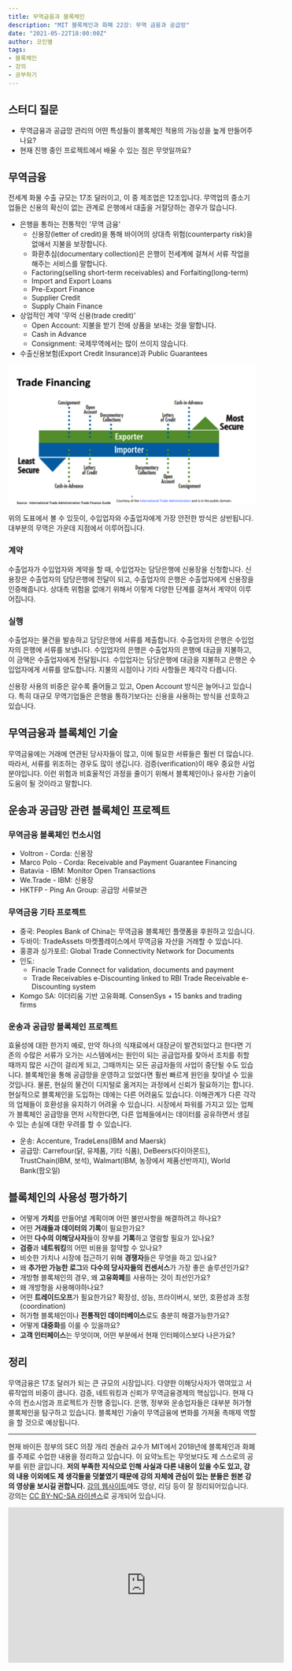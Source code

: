 ```yaml
---
title: 무역금융과 블록체인
description: "MIT 블록체인과 화폐 22강: 무역 금융과 공급망"
date: "2021-05-22T18:00:00Z"
author: 코인별
tags: 
- 블록체인
- 강의
- 공부하기
---
```


## 스터디 질문
- 무역금융과 공급망 관리의 어떤 특성들이 블록체인 적용의 가능성을 높게 만들어주나요?
- 현재 진행 중인 프로젝트에서 배울 수 있는 점은 무엇일까요?

## 무역금융
전세계 화물 수출 규모는 17조 달러이고, 이 중 제조업은 12조입니다. 무역업의 중소기업들은 신용의 확신이 없는 관계로 은행에서 대출을 거절당하는 경우가 많습니다.

- 은행을 통하는 전통적인 '무역 금융'
  - 신용장(letter of credit)을 통해 바이어의 상대측 위험(counterparty risk)을 없애서 지불을 보장합니다. 
  - 화환추심(documentary collection)은 은행이 전세계에 걸쳐서 서류 작업을 해주는 서비스를 말합니다.
  - Factoring(selling short-term receivables) and Forfaiting(long-term)
  - Import and Export Loans
  - Pre-Export Finance
  - Supplier Credit
  - Supply Chain Finance
- 상업적인 계약 '무억 신용(trade credit)'
  - Open Account: 지불을 받기 전에 상품을 보내는 것을 말합니다.
  - Cash in Advance
  - Consignment: 국제무역에서는 많이 쓰이지 않습니다.
- 수출신용보험(Export Credit Insurance)과 Public Guarantees

![Trade Financing](./trade-financing.png "Trade Financing")

위의 도표에서 볼 수 있듯이, 수입업자와 수출업자에게 가장 안전한 방식은 상반됩니다. 대부분의 무역은 가운데 지점에서 이루어집니다.

### 계약
수출업자가 수입업자와 계약을 할 때, 수입업자는 담당은행에 신용장을 신청합니다. 신용장은 수출업자의 담당은행에 전달이 되고, 수출업자의 은행은 수출업자에게 신용장을 인증해줍니다. 상대측 위험을 없애기 위해서 이렇게 다양한 단계를 걸쳐서 계약이 이루어집니다.

### 실행
수출업자는 물건을 발송하고 담당은행에 서류를 제출합니다. 수출업자의 은행은 수입업자의 은행에 서류를 보냅니다. 수입업자의 은행은 수출업자의 은행에 대금을 지불하고, 이 금액은 수출업자에게 전달됩니다. 수입업자는 담당은행에 대금을 지불하고 은행은 수입업자에게 서류를 양도합니다. 지불의 시점이나 기타 사항들은 제각각 다릅니다.

신용장 사용의 비중은 갈수록 줄어들고 있고, Open Account 방식은 늘어나고 있습니다. 특히 대규모 무역기업들은 은행을 통하기보다는 신용을 사용하는 방식을 선호하고 있습니다.

## 무역금융과 블록체인 기술
무역금융에는 거래에 연관된 당사자들이 많고, 이에 필요한 서류들은 훨씬 더 많습니다. 따라서, 서류를 위조하는 경우도 많이 생깁니다. 검증(verification)이 매우 중요한 사업분야입니다. 이런 위험과 비효울적인 과정을 줄이기 위해서 블록체인이나 유사한 기술이 도움이 될 것이라고 말합니다. 

## 운송과 공급망 관련 블록체인 프로젝트

### 무역금융 블록체인 컨소시엄
- Voltron - Corda: 신용장
- Marco Polo - Corda: Receivable and Payment Guarantee Financing
- Batavia - IBM: Monitor Open Transactions
- We.Trade - IBM: 신용장
- HKTFP - Ping An Group: 공급망 서류보관

### 무역금융 기타 프로젝트
- 중국: Peoples Bank of China는 무역금융 블록체인 플랫폼을 후원하고 있습니다.
- 두바이: TradeAssets 마켓플레이스에서 무역금융 자산을 거래할 수 있습니다.
- 홍콩과 싱가포르: Global Trade Connectivity Network for Documents
- 인도:
  - Finacle Trade Connect for validation, documents and payment
  - Trade Receivables e-Discounting linked to RBI Trade Receivable e-Discounting system
- Komgo SA: 이더리움 기반 고유화폐. ConsenSys + 15 banks and trading firms

### 운송과 공급망 블록체인 프로젝트
효율성에 대한 한가지 예로, 만약 하나의 식재료에서 대장균이 발견되었다고 한다면 기존의 수많은 서류가 오가는 시스템에서는 원인이 되는 공급업자를 찾아서 조치를 취할 때까지 많은 시간이 걸리게 되고, 그때까지는 모든 공급자들의 사업이 중단될 수도 있습니다. 블록체인을 통해 공급망을 운영하고 있었다면 훨씬 빠르게 원인을 찾아낼 수 있을 것입니다. 물론, 현실의 물건이 디지털로 옮겨지는 과정에서 신뢰가 필요하기는 합니다. 현실적으로 블록체인을 도입하는 데에는 다른 어려움도 있습니다. 이해관계가 다른 각각의 업체들이 호환성을 유지하기 어려울 수 있습니다. 시장에서 파워를 가지고 있는 업체가 블록체인 공급망을 먼저 시작한다면, 다른 업체들에서는 데이터를 공유하면서 생길 수 있는 손실에 대한 우려를 할 수 있습니다. 

- 운송: Accenture, TradeLens(IBM and Maersk)
- 공급망: Carrefour(닭, 유제품, 기타 식품), DeBeers(다이아몬드), TrustChain(IBM, 보석), Walmart(IBM, 농장에서 제품선반까지), World Bank(팜오일)

## 블록체인의 사용성 평가하기
- 어떻게 **가치**를 만들어낼 계획이며 어떤 불만사항을 해결하려고 하나요?
- 어떤 **거래들과 데이터의 기록**이 필요한가요?
- 어떤 **다수의 이해당사자**들이 장부를 **기록**하고 열람할 필요가 있나요?
- **검증**과 **네트워킹**의 어떤 비용을 절약할 수 있나요?
- 비슷한 가치나 시장에 접근하기 위해 **경쟁자**들은 무엇을 하고 있나요?
- 왜 **추가만 가능한 로그**와 **다수의 당사자들의 컨센서스**가 가장 좋은 솔루션인가요?
- 개방형 블록체인의 경우, 왜 **고유화폐**를 사용하는 것이 최선인가요?
- 왜 개방형을 사용해야하나요?
- 어떤 **트레이드오프**가 필요한가요? 확장성, 성능, 프라이버시, 보안, 호환성과 조정(coordination)
- 허가형 블록체인이나 **전통적인 데이터베이스**로도 충분히 해결가능한가요?
- 어떻게 **대중화**를 이룰 수 있을까요?
- **고객 인터페이스**는 무엇이며, 어떤 부분에서 현재 인터페이스보다 나은가요?

## 정리
무역금융은 17조 달러가 되는 큰 규모의 시장입니다. 다양한 이해당사자가 엮여있고 서류작업의 비중이 큽니다. 검증, 네트워킹과 신뢰가 무역금융경제의 핵심입니다. 현재 다수의 컨소시엄과 프로젝트가 진행 중입니다. 은행, 정부와 운송업자들은 대부분 허가형 블록체인을 탐구하고 있습니다. 블록체인 기술이 무역금융에 변화를 가져올 촉매제 역할을 할 것으로 예상됩니다.

---
현재 바이든 정부의 SEC 의장 개리 겐슬러 교수가 MIT에서 2018년에 블록체인과 화폐를 주제로 수업한 내용을 정리하고 있습니다. 이 요약노트는 무엇보다도 제 스스로의 공부를 위한 글입니다. **저의 부족한 지식으로 인해 사실과 다른 내용이 있을 수도 있고, 강의 내용 이외에도 제 생각들을 덧붙였기 때문에 강의 자체에 관심이 있는 분들은 원본 강의 영상을 보시길 권합니다.** [강의 웹사이트](https://ocw.mit.edu/courses/sloan-school-of-management/15-s12-blockchain-and-money-fall-2018/video-lectures/)에도 영상, 리딩 등이 잘 정리되어있습니다. 강의는 [CC BY-NC-SA 라이센스](https://creativecommons.org/licenses/by-nc-sa/4.0/)로 공개되어 있습니다.

<iframe width="560" height="315" src="https://www.youtube.com/embed/DsSzQfejwMk" title="YouTube video player" frameborder="0" allow="accelerometer; autoplay; clipboard-write; encrypted-media; gyroscope; picture-in-picture" allowfullscreen></iframe>